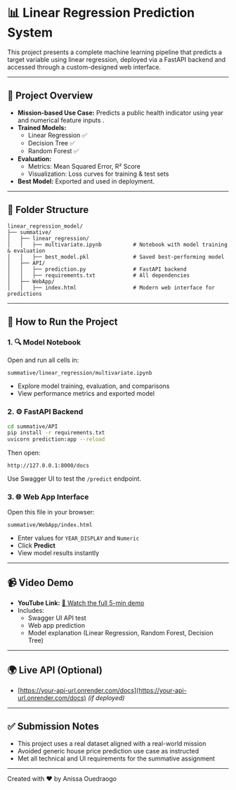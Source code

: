 # 📊 Linear Regression Prediction System

This project presents a complete machine learning pipeline that predicts a target variable using linear regression, deployed via a FastAPI backend and accessed through a custom-designed web interface.

---

## 🧠 Project Overview
- **Mission-based Use Case:** Predicts a public health indicator using year and numerical feature inputs .
- **Trained Models:**
  - Linear Regression ✅
  - Decision Tree ✅
  - Random Forest ✅
- **Evaluation:**
  - Metrics: Mean Squared Error, R² Score
  - Visualization: Loss curves for training & test sets
- **Best Model:** Exported and used in deployment.

---

## 📁 Folder Structure
```
linear_regression_model/
├── summative/
│   ├── linear_regression/
│   │   ├── multivariate.ipynb          # Notebook with model training & evaluation
│   │   ├── best_model.pkl              # Saved best-performing model
│   ├── API/
│   │   ├── prediction.py               # FastAPI backend
│   │   ├── requirements.txt            # All dependencies
│   ├── WebApp/
│   │   ├── index.html                  # Modern web interface for predictions
```

---

## 🚀 How to Run the Project

### 1. 🔍 Model Notebook
Open and run all cells in:
```
summative/linear_regression/multivariate.ipynb
```
- Explore model training, evaluation, and comparisons
- View performance metrics and exported model

### 2. ⚙️ FastAPI Backend
```bash
cd summative/API
pip install -r requirements.txt
uvicorn prediction:app --reload
```
Then open:
```
http://127.0.0.1:8000/docs
```
Use Swagger UI to test the `/predict` endpoint.

### 3. 🌐 Web App Interface
Open this file in your browser:
```
summative/WebApp/index.html
```
- Enter values for `YEAR_DISPLAY` and `Numeric`
- Click **Predict**
- View model results instantly

---

## 📹 Video Demo
- **YouTube Link:** [🔗 Watch the full 5-min demo](https://your-youtube-link.com)
- Includes:
  - Swagger UI API test
  - Web app prediction
  - Model explanation (Linear Regression, Random Forest, Decision Tree)

---

## 🌍 Live API (Optional)
- [https://your-api-url.onrender.com/docs](https://your-api-url.onrender.com/docs) _(if deployed)_

---

## ✅ Submission Notes
- This project uses a real dataset aligned with a real-world mission
- Avoided generic house price prediction use case as instructed
- Met all technical and UI requirements for the summative assignment

---

Created with ❤️ by Anissa Ouedraogo

